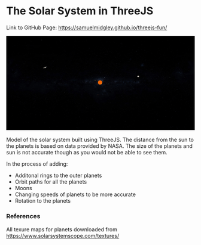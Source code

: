 # The Solar System in ThreeJS
Link to GitHub Page: https://samuelmidgley.github.io/threejs-fun/

![screenshot](screenshot.png)

Model of the solar system built using ThreeJS. The distance from the sun to the planets is based on data provided by NASA. The size of the planets and sun is not accurate though
as you would not be able to see them.

In the process of adding:
- Additonal rings to the outer planets
- Orbit paths for all the planets
- Moons
- Changing speeds of planets to be more accurate
- Rotation to the planets

### References
All texure maps for planets downloaded from https://www.solarsystemscope.com/textures/
